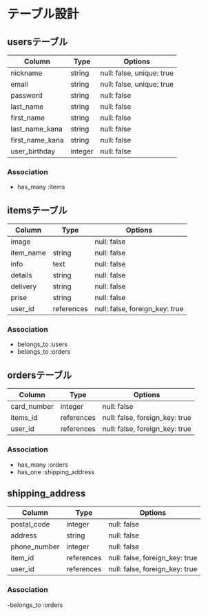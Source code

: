 # テーブル設計

## usersテーブル

| Column          | Type    | Options                   |
| --------------- | ------- | ------------------------- |
| nickname        | string  | null: false, unique: true |
| email           | string  | null: false, unique: true |
| password        | string  | null: false               |
| last_name       | string  | null: false               |
| first_name      | string  | null: false               |
| last_name_kana  | string  | null: false               |
| first_name_kana | string  | null: false               |
| user_birthday   | integer | null: false               |

### Association

- has_many :items

## itemsテーブル

| Column    | Type       | Options                        |
| --------- | ---------- | ------------------------------ |
| image     |            | null: false                    |
| item_name | string     | null: false                    |
| info      | text       | null: false                    |
| details   | string     | null: false                    |
| delivery  | string     | null: false                    |
| prise     | string     | null: false                    |
| user_id   | references | null: false, foreign_key: true |

### Association

- belongs_to :users
- belongs_to :orders

## ordersテーブル

| Column      | Type       | Options                        |
| ----------- | ---------- | ------------------------------ |
| card_number | integer    | null: false                    |
| items_id    | references | null: false, foreign_key: true |
| user_id     | references | null: false, foreign_key: true |

### Association

- has_many :orders
- has_one :shipping_address

## shipping_address

| Column       | Type       | Options                        |
| ------------ | ---------- | ------------------------------ |
| postal_code  | integer    | null: false                    |
| address      | string     | null: false                    |
| phone_number | integer    | null: false                    |
| item_id      | references | null: false, foreign_key: true |
| user_id      | references | null: false, foreign_key: true |

### Association

-belongs_to :orders